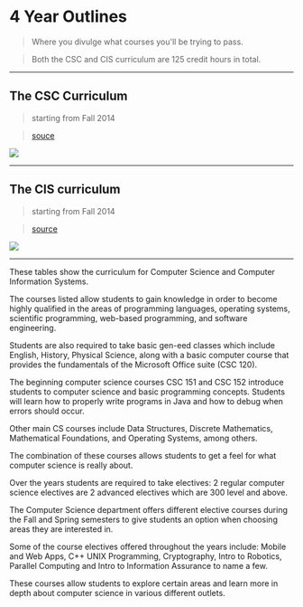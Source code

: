# 4 Year Outlines

> Where you divulge what courses you'll be trying to pass.

> Both the CSC and CIS curriculum are 125 credit hours in total.

---

## The CSC Curriculum

> starting from Fall 2014

> [souce](http://docs.hamptonu.edu/student/6599-csc_20140825124356.pdf)

![](https://huacm.files.wordpress.com/2015/03/screenshot-2015-03-06-16-27-50.png)

---

## The CIS curriculum

> starting from Fall 2014

> [source](http://docs.hamptonu.edu/student/6599-cis_20140825124316.pdf)

![](https://huacm.files.wordpress.com/2015/03/screenshot-2015-03-06-16-27-59.png)

---

These tables show the curriculum for Computer Science and Computer Information Systems.

The courses listed allow students to gain knowledge in order to become highly qualified in the areas of programming languages, operating systems, scientific programming, web-based programming, and software engineering.

Students are also required to take basic gen-eed classes which include English, History, Physical Science, along with a basic computer course that provides the fundamentals of the Microsoft Office suite (CSC 120).

The beginning computer science courses CSC 151 and CSC 152 introduce students to computer science and basic programming concepts. Students will learn how to properly write programs in Java and how to debug when errors should occur.

Other main CS courses include Data Structures, Discrete Mathematics, Mathematical Foundations, and Operating Systems, among others.

The combination of these courses allows students to get a feel for what computer science is really about.

Over the years students are required to take electives: 2 regular computer science electives are 2 advanced electives which are 300 level and above.

The Computer Science department offers different elective courses during the Fall and Spring semesters to give students an option when choosing areas they are interested in.

Some of the course electives offered throughout the years include:  Mobile and Web Apps, C++ UNIX Programming, Cryptography, Intro to Robotics, Parallel Computing and Intro to Information Assurance to name a few.

These courses allow students to explore certain areas and learn more in depth about computer science in various different outlets.
